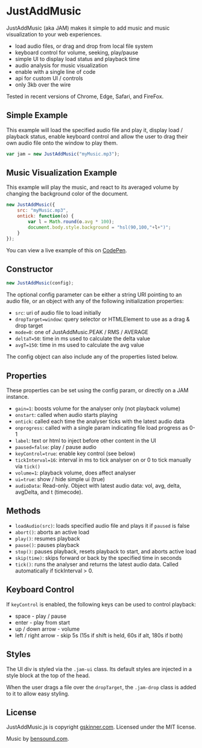 # JustAddMusic

JustAddMusic (aka JAM) makes it simple to add music and music visualization to your web experiences.

* load audio files, or drag and drop from local file system
* keyboard control for volume, seeking, play/pause
* simple UI to display load status and playback time
* audio analysis for music visualization
* enable with a single line of code
* api for custom UI / controls
* only 3kb over the wire

Tested in recent versions of Chrome, Edge, Safari, and FireFox.


## Simple Example

This example will load the specified audio file and play it, display load / playback status, enable keyboard control
and allow the user to drag their own audio file onto the window to play them.

```javascript
var jam = new JustAddMusic("myMusic.mp3");
```

## Music Visualization Example

This example will play the music, and react to its averaged volume by changing the background color of the document.

```javascript
new JustAddMusic({
	src: "myMusic.mp3",
	ontick: function(o) {
		var l = Math.round(o.avg * 100);
		document.body.style.background = "hsl(90,100,"+l+")";
	}
});
```

You can view a live example of this on [CodePen](https://codepen.io/gskinner/pen/EmgQyO).


## Constructor

```javascript
new JustAddMusic(config);
```

The optional config parameter can be either a string URI pointing to an audio file, or an object with any of the following
initialization properties:

* `src`: uri of audio file to load initially
* `dropTarget=window`: query selector or HTMLElement to use as a drag & drop target
* `mode=0`: one of JustAddMusic.PEAK / RMS / AVERAGE
* `deltaT=50`: time in ms used to calculate the delta value
* `avgT=150`: time in ms used to calculate the avg value

The config object can also include any of the properties listed below.


## Properties

These properties can be set using the config param, or directly on a JAM instance.

* `gain=1`: boosts volume for the analyser only (not playback volume)
* `onstart`: called when audio starts playing
* `ontick`: called each time the analyser ticks with the latest audio data
* `onprogress`: called with a single param indicating file load progress as 0-1
* `label`: text or html to inject before other content in the UI
* `paused=false`: play / pause audio
* `keyControl=true`: enable key control (see below)
* `tickInterval=16`: interval in ms to tick analyser on or 0 to tick manually via `tick()`
* `volume=1`: playback volume, does affect analyser
* `ui=true`: show / hide simple ui (true)
* `audioData`: Read-only. Object with latest audio data: vol, avg, delta, avgDelta, and t (timecode).


## Methods

* `loadAudio(src)`: loads specified audio file and plays it if `paused` is false
* `abort()`: aborts an active load
* `play()`: resumes playback
* `pause()`: pauses playback
* `stop()`: pauses playback, resets playback to start, and aborts active load
* `skip(time)`: skips forward or back by the specified time in seconds
* `tick()`: runs the analyser and returns the latest audio data. Called automatically if tickInterval > 0.


## Keyboard Control

If `keyControl` is enabled, the following keys can be used to control playback:

* space - play / pause
* enter - play from start
* up / down arrow - volume
* left / right arrow - skip 5s (15s if shift is held, 60s if alt, 180s if both)


## Styles

The UI div is styled via the `.jam-ui` class. Its default styles are injected in a style block at the top of the head.

When the user drags a file over the `dropTarget`, the `.jam-drop` class is added to it to allow easy styling.

## License

JustAddMusic.js is copyright [gskinner.com](http://gskinner.com). Licensed under the MIT license.

Music by [bensound.com](http://www.bensound.com).